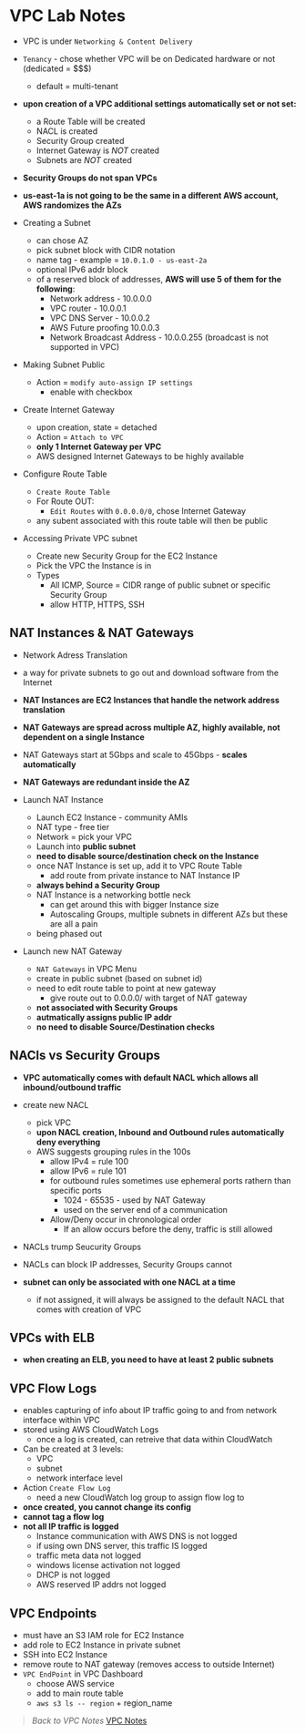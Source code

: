 # VPC Lab Notes

* VPC is under `Networking & Content Delivery`
* `Tenancy` - chose whether VPC will be on Dedicated hardware or not (dedicated = $$$)
  * default = multi-tenant
* **upon creation of a VPC additional settings automatically set or not set:**
  * a Route Table will be created
  * NACL is created
  * Security Group created
  * Internet Gateway is *NOT* created
  * Subnets are *NOT* created

* **Security Groups do not span VPCs**
* **us-east-1a is not going to be the same in a different AWS account, AWS randomizes the AZs**

* Creating a Subnet
  * can chose AZ
  * pick subnet block with CIDR notation
  * name tag - example = `10.0.1.0 - us-east-2a`
  * optional IPv6 addr block
  * of a reserved block of addresses, **AWS will use 5 of them for the following**:
    * Network address - 10.0.0.0
    * VPC router - 10.0.0.1
    * VPC DNS Server - 10.0.0.2
    * AWS Future proofing 10.0.0.3
    * Network Broadcast Address - 10.0.0.255 (broadcast is not supported in VPC)

* Making Subnet Public
  * Action = `modify auto-assign IP settings`
    * enable with checkbox

* Create Internet Gateway
  * upon creation, state = detached
  * Action = `Attach to VPC`
  * **only 1 Internet Gateway per VPC**
  * AWS designed Internet Gateways to be highly available

* Configure Route Table
  * `Create Route Table`
  * For Route OUT:
    * `Edit Routes` with `0.0.0.0/0`, chose Internet Gateway
  * any subent associated with this route table will then be public

* Accessing Private VPC subnet
  * Create new Security Group for the EC2 Instance
  * Pick the VPC the Instance is in
  * Types
    * All ICMP, Source = CIDR range of public subnet or specific Security Group
    * allow HTTP, HTTPS, SSH

## NAT Instances & NAT Gateways

* Network Adress Translation
* a way for private subnets to go out and download software from the Internet
* **NAT Instances are EC2 Instances that handle the network address translation**
* **NAT Gateways are spread across multiple AZ, highly available, not dependent on a single Instance**
* NAT Gateways start at 5Gbps and scale to 45Gbps - **scales automatically**
* **NAT Gateways are redundant inside the AZ**

* Launch NAT Instance
  * Launch EC2 Instance - community AMIs
  * NAT type - free tier
  * Network = pick your VPC
  * Launch into **public subnet**
  * **need to disable source/destination check on the Instance**
  * once NAT Instance is set up, add it to VPC Route Table
    * add route from private instance to NAT Instance IP
  * **always behind a Security Group**
  * NAT Instance is a networking bottle neck
    * can get around this with bigger Instance size
    * Autoscaling Groups, multiple subnets in different AZs but these are all a pain
  * being phased out

* Launch new NAT Gateway
  * `NAT Gateways` in VPC Menu
  * create in public subnet (based on subnet id)
  * need to edit route table to point at new gateway
    * give route out to 0.0.0.0/ with target of NAT gateway
  * **not associated with Security Groups**
  * **autmatically assigns public IP addr**
  * **no need to disable Source/Destination checks**

## NACls vs Security Groups

* **VPC automatically comes with default NACL which allows all inbound/outbound traffic**
* create new NACL
  * pick VPC
  * **upon NACL creation, Inbound and Outbound rules automatically deny everything**
  * AWS suggests grouping rules in the 100s
    * allow IPv4 = rule 100
    * allow IPv6 = rule 101
    * for outbound rules sometimes use ephemeral ports rathern than specific ports
      * 1024 - 65535 - used by NAT Gateway
      * used on the server end of a communication
    * Allow/Deny occur in chronological order
      * If an allow occurs before the deny, traffic is still allowed

* NACLs trump Seucurity Groups
* NACLs can block IP addresses, Security Groups cannot
* **subnet can only be associated with one NACL at a time**
  * if not assigned, it will always be assigned to the default NACL that comes with creation of VPC

## VPCs with ELB

* **when creating an ELB, you need to have at least 2 public subnets**

## VPC Flow Logs

* enables capturing of info about IP traffic going to and from network interface within VPC
* stored using AWS CloudWatch Logs
  * once a log is created, can retreive that data within CloudWatch
* Can be created at 3 levels:
  * VPC
  * subnet
  * network interface level
* Action `Create Flow Log`
  * need a new CloudWatch log group to assign flow log to
* **once created, you cannot change its config**
* **cannot tag a flow log**
* **not all IP traffic is logged**
  * Instance communication with AWS DNS is not logged
  * if using own DNS server, this traffic IS logged
  * traffic meta data not logged
  * windows license activation not logged
  * DHCP is not logged
  * AWS reserved IP addrs not logged

## VPC Endpoints

* must have an S3 IAM role for EC2 Instance
* add role to EC2 Instance in private subnet
* SSH into EC2 Instance 
* remove route to NAT gateway (removes access to outside Internet)
* `VPC EndPoint` in VPC Dashboard
  * choose AWS service
  * add to main route table
  * `aws s3 ls -- region` + region_name

> *Back to VPC Notes* [VPC Notes](./README.md)
